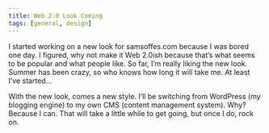 ```yaml
---
title: Web 2.0 Look Coming
tags: [general, design]
---
```


I started working on a new look for samsoffes.com because I was bored one day. I figured, why not make it Web 2.0ish because that’s what seems to be popular and what people like. So far, I’m really liking the new look. Summer has been crazy, so who knows how long it will take me. At least I’ve started…

With the new look, comes a new style. I’ll be switching from WordPress (my blogging engine) to my own CMS (content management system). Why? Because I can. That will take a little while to get going, but once I do, rock on.
